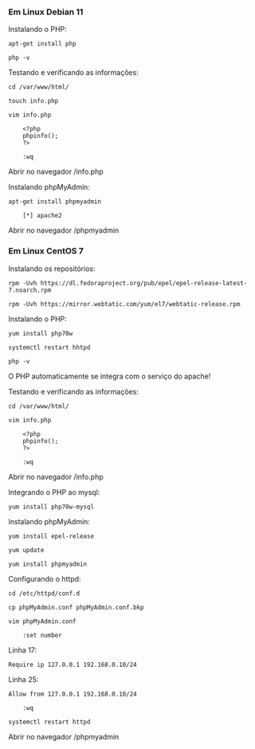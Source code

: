 ### Em Linux Debian 11

Instalando o PHP:

    apt-get install php

    php -v

Testando e verificando as informações:

    cd /var/www/html/

    touch info.php

    vim info.php

        <?php
        phpinfo();
        ?>

        :wq

Abrir no navegador <IP>/info.php

Instalando phpMyAdmin:

    apt-get install phpmyadmin

        [*] apache2

Abrir no navegador <IP>/phpmyadmin

### Em Linux CentOS 7

Instalando os repositórios:

    rpm -Uvh https://dl.fedoraproject.org/pub/epel/epel-release-latest-7.noarch.rpm

    rpm -Uvh https://mirror.webtatic.com/yum/el7/webtatic-release.rpm

Instalando o PHP:

    yum install php70w

    systemctl restart hhtpd

    php -v

O PHP automaticamente se integra com o serviço do apache!

Testando e verificando as informações:

    cd /var/www/html/

    vim info.php

        <?php
        phpinfo();
        ?>

        :wq

Abrir no navegador <IP>/info.php

Integrando o PHP ao mysql:

    yum install php70w-mysql

Instalando phpMyAdmin:

    yum install epel-release

    yum update

    yum install phpmyadmin

Configurando o httpd:

    cd /etc/httpd/conf.d

    cp phpMyAdmin.conf phpMyAdmin.conf.bkp

    vim phpMyAdmin.conf

        :set number

Linha 17:

    Require ip 127.0.0.1 192.168.0.10/24

Linha 25:

    Allow from 127.0.0.1 192.168.0.10/24

        :wq

    systemctl restart httpd

Abrir no navegador <IP>/phpmyadmin